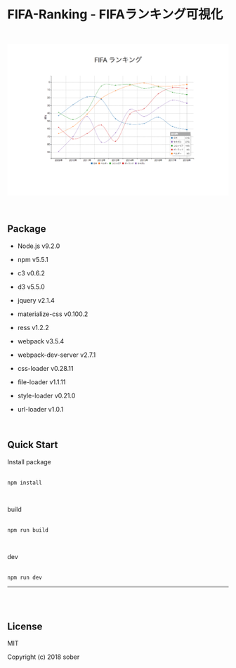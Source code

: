 # FIFA-Ranking - FIFAランキング可視化

<br>

![img_1](./img/img_1.png)

<br>

## Package

- Node.js v9.2.0
- npm v5.5.1

- c3 v0.6.2
- d3 v5.5.0
- jquery v2.1.4
- materialize-css v0.100.2
- ress v1.2.2
- webpack v3.5.4
- webpack-dev-server v2.7.1
- css-loader v0.28.11
- file-loader v1.1.11
- style-loader v0.21.0
- url-loader v1.0.1

<br>

## Quick Start

Install package

```

npm install

```

<br>

build

```

npm run build

```

<br>

dev

```

npm run dev

```

---

<br>
<br>

## License
MIT

Copyright (c) 2018 sober

<br>


